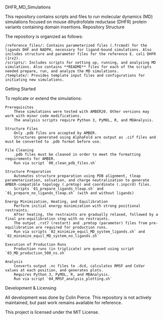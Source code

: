 DHFR_MD_Simulations

This repository contains scripts and files to run molecular dynamics (MD) simulations focused on mouse dihydrofolate reductase (DHFR) protein variants containing domain insertions.
Repository Structure

The repository is organized as follows:

    /reference_files/: Contains parameterized files (.frcmod) for the ligands DHF and NADPH, necessary for ligand-bound simulations. Also includes structure and parameter files for the reference E. coli DHFR (1rx2).
    /scripts/: Includes scripts for setting up, running, and analyzing MD simulations. Also contains **README** files for each of the scripts needed prepare, run, and analyze the MD simulations.
    /template/: Provides template input files and configurations for initiating new simulations.

Getting Started

To replicate or extend the simulations:

    Prerequisites
        These simulations were tested with AMBER20. Other versions may work with minor code modifications.
        The analysis scripts require Python 3, PyMOL, R, and MDAnalysis.

    Structure Files
        Only .pdb files are accepted by AMBER.
        Structures generated using AlphaFold are output as .cif files and must be converted to .pdb format before use.

    File Cleaning
        .pdb files must be cleaned in order to meet the formatting requirements for AMBER.
        Run via script `00_clean_pdb_files.sh`

    Structure Preparation
        Automates structure preparation using PDB alignment, tleap parameterization, solvation, and charge neutralization to generate AMBER-compatible topology (.prmtop) and coordinate (.inpcrd) files.
        Scripts `01_prepare_ligands_tleap.sh` and `01_prepare_no_ligands_tleap.sh` (with and without ligands) 
        
    Energy Minimization, Heating, and Equilibration  
        Perform initial energy minimization with strong positional restraints.
        After heating, the restraints are gradually relaxed, followed by a final pre-equilibration step with no restraints.
        The output .rst7 (restart) and .prmtop (parameter) files from pre-equilibration are required for production runs.
        Run via scripts `02_minimize_equil_MD_system_ligands.sh` and `02_minimize_equil_MD_system_no_ligands.sh`

    Execution of Production Runs
        Production runs (in triplicate) are queued using script `03_MD_production_500_ns.sh`

    Analysis
        Converts output .nc files to .dcd, calculates RMSF and CoVar values at each position, and generates plots.
        Requires Python 3, PyMOL, R, and MDAnalysis.
        Run via script `04_RMSF_analysis_plotting.sh`

Development & Licensing

All development was done by Colin Pierce.
This repository is not actively maintained, but past work remains available for reference.

This project is licensed under the MIT License.
